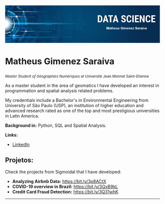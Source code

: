 <p align="center">
  <img src="banner_portfolio_sigmoidal.png" >
</p>

# Matheus Gimenez Saraiva
<sub>*Master Student of Géographies Numériques* at Université Jean Monnet Saint-Etienne</sub>

As a master student in the area of geomatics I have developed an interest in programmation and spatial analysis related problems.

My credentials include a Bachelor's in Environmental Engineering from University of São Paulo (USP), an institution of higher education and advanced research rated as one of the top and most prestigious universities in Latin America.

**Background in:** Python, SQL and Spatial Analysis.

**Links:**
* [LinkedIn](https://www.linkedin.com/in/mgsaraiva)


## Projetos:
Check the projects from Sigmoidal that I have developed:

* **Analyzing Airbnb Data:** https://bit.ly/3p8ACtX
* **COVID-19 overview in Brazil:** https://bit.ly/3QxB9kL
* **Credit Card Fraud Detection:** https://bit.ly/3Q31whK

---
